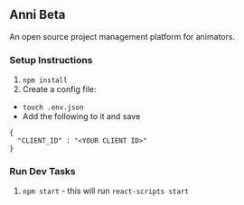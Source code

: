 ## Anni Beta
An open source project management platform for animators.

### Setup Instructions

1. `npm install`
2. Create a config file:
  - `touch .env.json`
  - Add the following to it and save
  ```shell
  {
    "CLIENT_ID" : "<YOUR CLIENT ID>"
  }
  ```


### Run Dev Tasks

1. `npm start` - this will run `react-scripts start`
